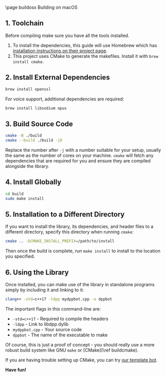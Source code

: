 \page buildosx Building on macOS

## 1. Toolchain

Before compiling make sure you have all the tools installed.

1. To install the dependencies, this guide will use Homebrew which has [installation instructions on their project page](https://brew.sh/).
2. This project uses CMake to generate the makefiles. Install it with `brew install cmake`.

## 2. Install External Dependencies

```bash
brew install openssl
```

For voice support, additional dependencies are required:

```bash
brew install libsodium opus
```

## 3. Build Source Code

```bash
cmake -B ./build
cmake --build ./build -j8
```

Replace the number after `-j` with a number suitable for your setup, usually the same as the number of cores on your machine. `cmake` will fetch any dependencies that are required for you and ensure they are compiled alongside the library.

## 4. Install Globally

```bash
cd build
sudo make install
```

## 5. Installation to a Different Directory

If you want to install the library, its dependencies, and header files to a different directory, specify this directory when running `cmake`:

```bash
cmake .. -DCMAKE_INSTALL_PREFIX=/path/to/install
```

Then once the build is complete, run `make install` to install to the location you specified.

## 6. Using the Library

Once installed, you can make use of the library in standalone programs simply by including it and linking to it:

```bash
clang++ -std=c++17 -ldpp mydppbot.cpp -o dppbot
```

The important flags in this command-line are:

* `-std=c++17` - Required to compile the headers
* `-ldpp` - Link to libdpp.dylib
* `mydppbot.cpp` - Your source code
* `dppbot` - The name of the executable to make

Of course, this is just a proof of concept - you should really use a more robust build system like GNU `make` or [CMake](\ref buildcmake).

If you are having trouble setting up CMake, you can try [our template bot](https://github.com/brainboxdotcc/templatebot).

**Have fun!**